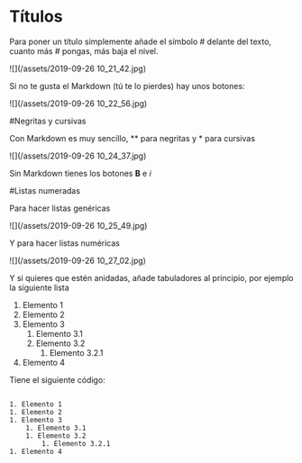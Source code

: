 # Títulos

Para poner un título simplemente añade el símbolo \# delante del texto, cuanto más \# pongas, más baja el nivel.

![](/assets/2019-09-26 10_21_42.jpg)

Si no te gusta el Markdown (tú te lo pierdes) hay unos botones:

![](/assets/2019-09-26 10_22_56.jpg)

#Negritas y cursivas

Con Markdown es muy sencillo, ** para negritas y * para cursivas

![](/assets/2019-09-26 10_24_37.jpg)

Sin Markdown tienes los botones **B** e *i*

#Listas numeradas

Para hacer listas genéricas

![](/assets/2019-09-26 10_25_49.jpg)

Y para hacer listas numéricas

![](/assets/2019-09-26 10_27_02.jpg)

Y si quieres que estén anidadas, añade tabuladores al principio, por ejemplo la siguiente lista

1. Elemento 1
1. Elemento 2
1. Elemento 3
    1. Elemento 3.1
    1. Elemento 3.2
        1. Elemento 3.2.1
1. Elemento 4

Tiene el siguiente código:
~~~

1. Elemento 1
1. Elemento 2
1. Elemento 3
    1. Elemento 3.1
    1. Elemento 3.2
        1. Elemento 3.2.1
1. Elemento 4

~~~









